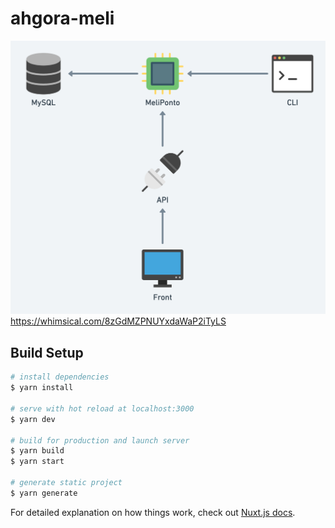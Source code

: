 # ahgora-meli

![diagram](./diagram_ahora.png)
https://whimsical.com/8zGdMZPNUYxdaWaP2iTyLS

## Build Setup

```bash
# install dependencies
$ yarn install

# serve with hot reload at localhost:3000
$ yarn dev

# build for production and launch server
$ yarn build
$ yarn start

# generate static project
$ yarn generate
```

For detailed explanation on how things work, check out [Nuxt.js docs](https://nuxtjs.org).
